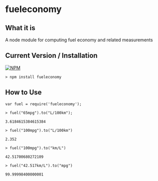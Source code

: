 # fueleconomy

## What it is

A node module for computing fuel economy and related measurements

## Current Version / Installation

[![NPM](https://nodei.co/npm/fueleconomy.png)](https://nodei.co/npm/fueleconomy/)

    > npm install fueleconomy

## How to Use

    var fuel = require('fueleconomy');
  
    > fuel("65mpg").to("L/100km");
    
    3.6184615384615384
  
    > fuel("100mpg").to("L/100km")
    
    2.352
  
    > fuel("100mpg").to("km/L")
    
    42.51700680272109
    
    > fuel("42.517km/L").to("mpg")
    
    99.99998400000001
